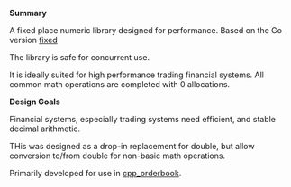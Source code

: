 **Summary**

A fixed place numeric library designed for performance. Based on the Go version [fixed](https://github.com/robaho/fixed)

The library is safe for concurrent use. 

It is ideally suited for high performance trading financial systems. All common math operations are completed with 0 allocations.

**Design Goals**

Financial systems, especially trading systems need efficient, and stable decimal arithmetic.

THis was designed as a drop-in replacement for double, but allow conversion to/from double for non-basic math operations.

Primarily developed for use in [cpp_orderbook](https://github.com/robaho/cpp_orderbook).
